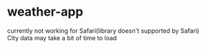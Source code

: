 # weather-app
currently not working for Safari(library doesn't supported by Safari)<br>
City data may take a bit of time to load

